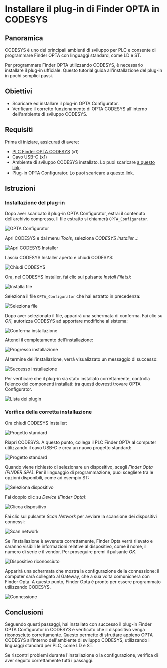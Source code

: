 # Installare il plug-in di Finder OPTA in CODESYS

## Panoramica

CODESYS è uno dei principali ambienti di sviluppo per PLC e consente di programmare Finder OPTA con linguaggi standard, come LD e ST.

Per programmare Finder OPTA utilizzando CODESYS, è necessario installare il plug-in ufficiale. Questo tutorial guida all'installazione del plug-in in pochi semplici passi.

## Obiettivi

- Scaricare ed installare il plug-in OPTA Configurator.
- Verificare il corretto funzionamento di OPTA CODESYS all'interno dell'ambiente di sviluppo CODESYS.

## Requisiti

Prima di iniziare, assicurati di avere:

- [PLC Finder OPTA CODESYS](https://opta.findernet.com/it/codesys) (x1)
- Cavo USB-C (x1)
- Ambiente di sviluppo CODESYS installato. Lo puoi scaricare [a questo link](https://opta.findernet.com/it/codesys#download-software).
- Plug-in OPTA Configurator. Lo puoi scaricare [a questo link](https://opta.findernet.com/it/codesys#download-software).

## Istruzioni

### Installazione del plug-in

Dopo aver scaricato il plug-in OPTA Configurator, estrai il contenuto dell’archivio compresso. Il file estratto si chiamerà `OPTA_Configurator`.

![OPTA Configurator](assets/file.png)

Apri CODESYS e dal menu _Tools_, seleziona _CODESYS Installer..._:

![Apri CODESYS Installer](assets/launch_installer.png)

Lascia CODESYS Installer aperto e chiudi CODESYS:

![Chiudi CODESYS](assets/exit_codesys.png)

Ora, nel CODESYS Installer, fai clic sul pulsante _Install File(s)_:

![Installa file](assets/install_file.png)

Seleziona il file `OPTA_Configurator` che hai estratto in precedenza:

![Seleziona file](assets/package.png)

Dopo aver selezionato il file, apparirà una schermata di conferma. Fai clic su _OK_, autorizza CODESYS ad apportare modifiche al sistema:

![Conferma installazione](assets/package_confirm.png)

Attendi il completamento dell'installazione:

![Progresso installazione](assets/installation_progress.png)

Al termine dell'installazione, verrà visualizzato un messaggio di successo:

![Successo installazione](assets/installation_success.png)

Per verificare che il plug-in sia stato installato correttamente, controlla l’elenco dei componenti installati: tra questi dovresti trovare OPTA Configurator.

![Lista dei plugin](assets/plugin.png)

### Verifica della corretta installazione

Ora chiudi CODESYS Installer:

![Progetto standard](assets/exit_installer.png)

Riapri CODESYS. A questo punto, collega il PLC Finder OPTA al computer utilizzando il cavo USB-C e crea un nuovo progetto standard:

![Progetto standard](assets/project.png)

Quando viene richiesto di selezionare un dispositivo, scegli _Finder Opta (FINDER SPA)_. Per il linguaggio di programmazione, puoi scegliere tra le opzioni disponibili, come ad esempio ST:

![Seleziona dispositivo](assets/device.png)

Fai doppio clic su _Device (Finder Opta)_:

![Clicca dispositivo](assets/device_click.png)

Fai clic sul pulsante _Scan Network_ per avviare la scansione dei dispositivi connessi:

![Scan network](assets/scan.png)

Se l’installazione è avvenuta correttamente, Finder Opta verrà rilevato e saranno visibili le informazioni relative al dispositivo, come il nome, il numero di serie e il vendor. Per proseguire premi il pulsante _OK_.

![Dispositivo riconosciuto](assets/detection.png)

Apparirà una schermata che mostra la configurazione della connessione: il computer sarà collegato al Gateway, che a sua volta comunicherà con Finder Opta. A questo punto, Finder Opta è pronto per essere programmato utilizzando CODESYS.

![Connessione](assets/connection.png)

## Conclusioni

Seguendo questi passaggi, hai installato con successo il plug-in Finder OPTA Configurator in CODESYS e verificato che il dispositivo venga riconosciuto correttamente. Questo permette di sfruttare appieno OPTA CODESYS all'interno dell'ambiente di sviluppo CODESYS, utilizzando i linguaggi standard per PLC, come LD e ST.

Se riscontri problemi durante l'installazione o la configurazione, verifica di aver seguito correttamente tutti i passaggi.

<!-- Inserire informazioni di contatto per supporto -->
